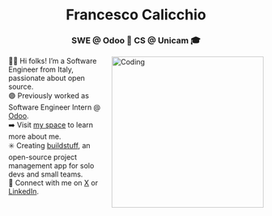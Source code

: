 <h1 align="center">Francesco Calicchio</h1>
<h3 align="center">SWE @ Odoo 👾 CS @ Unicam 🎓</h3>
<img align="right" alt="Coding" height="300" src="https://media4.giphy.com/media/3o6fJ5z2bgCLBshZUA/giphy.gif">

<ul style="list-style-type: none; margin: 0; padding: 0;">
      <li>🧙‍♂️ Hi folks! I’m a Software Engineer from Italy, passionate about open source.</li>
      <li>🟣 Previously worked as Software Engineer Intern @ <a href="https://odoo.com" target="_blank">Odoo</a>.</li>
      <li>➡️ Visit <a href="https://fres.space" target="_blank">my space</a> to learn more about me.</li>
      <li>✳️ Creating <a href="https://github.com/fres-sudo/buildstuff" target="_blank">buildstuff</a>, an open-source project management app for solo devs and small teams.</li>
      <li>💭 Connect with me on <a href="https://x.com/shelovesfres" target="_blank">X</a> or <a href="https://www.linkedin.com/in/francesco-calicchio/" target="_blank">LinkedIn</a>.</li>
</ul>
